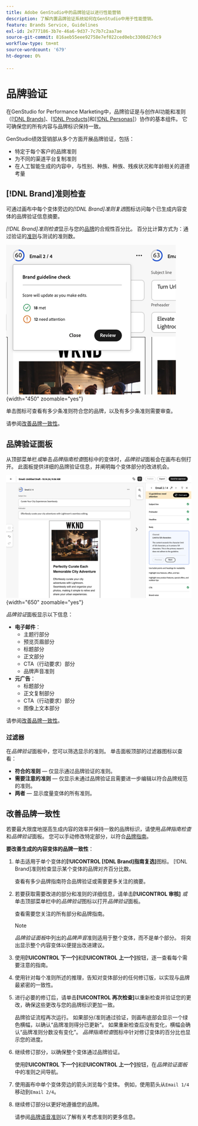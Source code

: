 ```yaml
---
title: Adobe GenStudio中的品牌验证以进行性能营销
description: 了解内置品牌验证系统如何在GenStudio中用于性能营销。
feature: Brands Service, Guidelines
exl-id: 2e777186-3b7e-46a6-9d37-7c7b7c2aa7ae
source-git-commit: 816aeb55eee92758e7ef022ced0ebc3308d27dc9
workflow-type: tm+mt
source-wordcount: '679'
ht-degree: 0%

---
```


# 品牌验证

在GenStudio for Performance Marketing中，品牌验证是与创作AI功能和准则（[[!DNL Brands]](/help/user-guide/guidelines/brands.md)、[[!DNL Products]](/help/user-guide/guidelines/products.md)和[[!DNL Personas]](/help/user-guide/guidelines/personas.md)）协作的基本组件。 它可确保您的所有内容与品牌标识保持一致。

GenStudio绩效营销部从多个方面开展品牌验证，包括：

* 特定于每个客户的品牌准则
* 为不同的渠道平台复制准则
* 在人工智能生成的内容中，与性别、种族、种族、残疾状况和年龄相关的道德考量

## [!DNL Brand]准则检查

可通过画布中每个变体旁边的&#x200B;_[!DNL Brand]准则复选_&#x200B;图标访问每个已生成内容变体的品牌验证信息摘要。

_[!DNL Brand]准则检查_&#x200B;显示与您的[品牌](brands.md)的合规性百分比。 百分比计算方式为：通过验证的[准则](overview.md)与测试的准则数。

![[!DNL Brand]准则检查](/help/assets/brand-guidelines-check.png){width="450" zoomable="yes"}

单击图标可查看有多少条准则符合您的品牌，以及有多少条准则需要审查。

请参阅[改善品牌一致性](#improve-brand-alignment)。

## 品牌验证面板

从顶部菜单栏&#x200B;_或_&#x200B;单击&#x200B;_品牌指南检查_&#x200B;图标中的变体时，_品牌验证_&#x200B;面板会在画布右侧打开。 此面板提供详细的品牌验证信息，并阐明每个变体部分的改进机会。

![[!DNL Brand]验证面板](/help/assets/brand-validation-panel.png){width="650" zoomable="yes"}

_品牌验证_&#x200B;面板显示以下信息：

* **电子邮件**：
   * 主题行部分
   * 预览页眉部分
   * 标题部分
   * 正文部分
   * CTA（行动要求）部分
   * 品牌声音准则
* **元广告**：
   * 标题部分
   * 正文复制部分
   * CTA（行动要求）部分
   * 图像上文本部分

请参阅[改善品牌一致性](#improve-brand-alignment)。

### 过滤器

在&#x200B;_品牌验证_&#x200B;面板中，您可以筛选显示的准则。 单击面板顶部的过滤器图标以查看：

* **符合的准则** — 仅显示通过品牌验证的准则。
* **需要注意的准则** — 仅显示未通过品牌验证且需要进一步编辑以符合品牌规范的准则。
* **两者** — 显示度量变体的所有准则。

## 改善品牌一致性

若要最大限度地提高生成内容的效率并保持一致的品牌标识，请使用&#x200B;_品牌指南检查_&#x200B;和&#x200B;_品牌验证_&#x200B;面板。 您可以手动修改特定部分，以符合[品牌指南](brands.md)。

**要改善生成的内容变体的品牌一致性**：

1. 单击适用于单个变体的&#x200B;**[!UICONTROL [!DNL Brand]指南复选]**&#x200B;图标。 [!DNL Brand]准则检查显示某个变体的品牌对齐百分比数。

   查看有多少品牌指南符合品牌验证或需要更多关注的摘要。

1. 若要获取需要改进的部分和准则的详细信息，请单击&#x200B;**[!UICONTROL 审核]** _或_&#x200B;单击顶部菜单栏中的&#x200B;_品牌验证_&#x200B;图标以打开&#x200B;_品牌验证_&#x200B;面板。

   查看需要您关注的所有部分和品牌指南。

   >[!NOTE]
   >
   > _品牌验证面板_&#x200B;中列出的&#x200B;_品牌声音_&#x200B;准则适用于整个变体，而不是单个部分。 将突出显示整个内容变体以便提出改进建议。

1. 使用&#x200B;**[!UICONTROL 下一个]**&#x200B;和&#x200B;**[!UICONTROL 上一个]**&#x200B;按钮，逐一查看每个需要注意的指南。

1. 使用针对每个准则所述的推理，告知对变体部分的任何修订版，以实现与品牌最紧密的一致性。


1. 进行必要的修订后，请单击&#x200B;**[!UICONTROL 再次检查]**&#x200B;以重新检查并验证您的更改，确保这些更改与您的品牌标识更加一致。

   品牌验证流程再次运行。 如果部分/准则通过验证，则画布底部会显示一个绿色横幅，以确认“品牌准则得分已更新”。 如果重新检查后没有变化，横幅会确认“品牌准则分数没有变化”。 _品牌指南检查_&#x200B;图标中针对修订变体的百分比也显示您的进度。

1. 继续修订部分，以确保整个变体通过品牌验证。

   使用&#x200B;**[!UICONTROL 下一个]**&#x200B;和&#x200B;**[!UICONTROL 上一个]**&#x200B;按钮，在&#x200B;_品牌验证面板_&#x200B;中的准则之间导航。

1. 使用画布中单个变体旁边的箭头浏览每个变体。 例如，使用箭头从`Email 1/4`移动到`Email 2/4`。
1. 继续修订部分以更好地遵循您的品牌。

   请参阅[品牌语音准则](/help/user-guide/guidelines/brands.md#brand-voice-guidelines)以了解有关考虑准则的更多信息。
